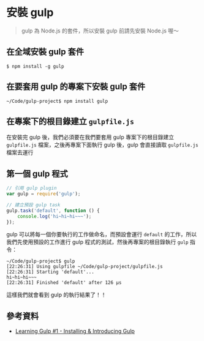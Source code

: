 # 安裝 gulp

> gulp 為 Node.js 的套件，所以安裝 gulp 前請先安裝 Node.js 喔～

## 在全域安裝 gulp 套件

```shell
$ npm install -g gulp
```

## 在要套用 gulp 的專案下安裝 gulp 套件

```shell
~/Code/gulp-project$ npm install gulp
```

## 在專案下的根目錄建立 `gulpfile.js`

在安裝完 gulp 後，我們必須要在我們要套用 gulp 專案下的根目錄建立 `gulpfile.js` 檔案，之後再專案下面執行 gulp 後，gulp 會直接讀取 `gulpfile.js` 檔案去運行

## 第一個 gulp 程式

```js
// 引用 gulp plugin
var gulp = require('gulp');

// 建立預設 gulp task
gulp.task('default', function () {
    console.log('hi~hi~hi~~~');
});
```
gulp 可以將每一個你要執行的工作做命名，而預設會運行 `default` 的工作，所以我們先使用預設的工作進行 gulp 程式的測試，然後再專案的根目錄執行 `gulp` 指令：

```
~/Code/gulp-project$ gulp
[22:26:31] Using gulpfile ~/Code/gulp-project/gulpfile.js
[22:26:31] Starting 'default'...
hi~hi~hi~~~
[22:26:31] Finished 'default' after 126 μs
```

這樣我們就會看到 gulp 的執行結果了！！


## 參考資料
* [Learning Gulp #1 - Installing & Introducing Gulp](https://www.youtube.com/watch?v=wNlEK8qrb0M&list=PLLnpHn493BHE2RsdyUNpbiVn-cfuV7Fos&index=1)

